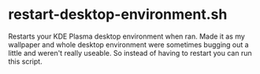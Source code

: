 # restart-desktop-environment.sh
Restarts your KDE Plasma desktop environment when ran. Made it as my wallpaper and whole desktop environment were sometimes bugging out a little and weren't really useable. So instead of having to restart you can run this script.
